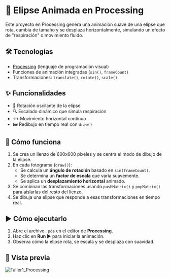 # 💫 Elipse Animada en Processing
Este proyecto en Processing genera una animación suave de una elipse que rota, cambia de tamaño y se desplaza horizontalmente, simulando un efecto de "respiración" o movimiento fluido. 

## 🛠️ Tecnologías
- [Processing](https://processing.org/) (lenguaje de programación visual)
- Funciones de animación integradas (`sin()`, `frameCount`)
- Transformaciones: `translate()`, `rotate()`, `scale()`

## ✨ Funcionalidades
- 🔄 Rotación oscilante de la elipse
- 🔍 Escalado dinámico que simula respiración
- ↔️ Movimiento horizontal continuo
- 🖼️ Redibujo en tiempo real con `draw()`

## 🧠 Cómo funciona
1. Se crea un lienzo de 600x600 píxeles y se centra el modo de dibujo de la elipse.
2. En cada fotograma (`draw()`):
   - Se calcula un **ángulo de rotación** basado en `sin(frameCount)`.
   - Se determina un **factor de escala** que varía suavemente.
   - Se aplica un **desplazamiento horizontal** animado.
3. Se combinan las transformaciones usando `pushMatrix()` y `popMatrix()` para aislarlas del resto del lienzo.
4. Se dibuja una elipse que responde a esas transformaciones en tiempo real.

## ▶️ Cómo ejecutarlo
1. Abre el archivo `.pde` en el editor de **Processing**.
2. Haz clic en **Run ▶️** para iniciar la animación.
3. Observa cómo la elipse rota, se escala y se desplaza con suavidad.

## 📸 Vista previa
![Taller1_Processing](https://github.com/user-attachments/assets/11a79830-8999-483e-93de-eb7db841d828)
